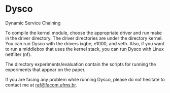 # Dysco
Dynamic Service Chaining

To compile the kernel module, choose the appropriate driver and run make in the driver directory. The driver directories are under the directory kernel. You can run Dysco with the drivers ixgbe, e1000, and veth. Also, if you want to run a middlebox that uses the kernel stack, you can run Dysco with Linux netfilter (nf).

The directory experiments/evaluation contain the scripts for running the experiments that appear on the paper.

If you are facing any problem while running Dysco, please do not hesitate to contact me at raf@facom.ufms.br.

 